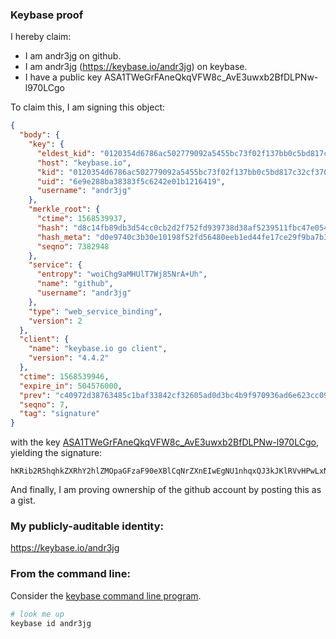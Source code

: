 ### Keybase proof

I hereby claim:

  * I am andr3jg on github.
  * I am andr3jg (https://keybase.io/andr3jg) on keybase.
  * I have a public key ASA1TWeGrFAneQkqVFW8c_AvE3uwxb2BfDLPNw-l970LCgo

To claim this, I am signing this object:

```json
{
  "body": {
    "key": {
      "eldest_kid": "0120354d6786ac502779092a5455bc73f02f137bb0c5bd817c32cf370fa5f7bd0b0a0a",
      "host": "keybase.io",
      "kid": "0120354d6786ac502779092a5455bc73f02f137bb0c5bd817c32cf370fa5f7bd0b0a0a",
      "uid": "6e9e288ba38383f5c6242e01b1216419",
      "username": "andr3jg"
    },
    "merkle_root": {
      "ctime": 1568539937,
      "hash": "d8c14fb89db3d54cc0cb2d2f752fd939738d38af5239511fbc47e054f171eb6d440b2faec654f50d58cdc9d95106fe4347d6436883728f6e12b0b9541fe2e335",
      "hash_meta": "d0e9740c3b30e10198f52fd56480eeb1ed44fe17ce29f9ba7b3471a3499e3e89",
      "seqno": 7382948
    },
    "service": {
      "entropy": "woiChg9aMHUlT7Wj85NrA+Uh",
      "name": "github",
      "username": "andr3jg"
    },
    "type": "web_service_binding",
    "version": 2
  },
  "client": {
    "name": "keybase.io go client",
    "version": "4.4.2"
  },
  "ctime": 1568539946,
  "expire_in": 504576000,
  "prev": "c40972d38763485c1baf33842cf32605ad0d3bc4b9f970936ad6e623cc0909c6",
  "seqno": 7,
  "tag": "signature"
}
```

with the key [ASA1TWeGrFAneQkqVFW8c_AvE3uwxb2BfDLPNw-l970LCgo](https://keybase.io/andr3jg), yielding the signature:

```
hKRib2R5hqhkZXRhY2hlZMOpaGFzaF90eXBlCqNrZXnEIwEgNU1nhqxQJ3kJKlRVvHPwLxN7sMW9gXwyzzcPpfe9CwoKp3BheWxvYWTESpcCB8QgxAly04djSFwbrzOELPMmBa0NO8S5+XCTatbmI8wJCcbEIIqs0SV3P/8kVHcSaNgzYvHCSELSMrHkuqn463pOkXqDAgHCo3NpZ8RATg4grDocdeTfYBnXJtWYEsiqAkgz+5V1Lzxz6pfP6YllseqN2qwJhd1RNpMZkn/IxMnqaDhbT4JHIzVZ1z22CqhzaWdfdHlwZSCkaGFzaIKkdHlwZQildmFsdWXEIK8vueNSC5PbUArDIAGSPZ4iW5X8rXgBK4Nzu0QZRTTyo3RhZ80CAqd2ZXJzaW9uAQ==

```

And finally, I am proving ownership of the github account by posting this as a gist.

### My publicly-auditable identity:

https://keybase.io/andr3jg

### From the command line:

Consider the [keybase command line program](https://keybase.io/download).

```bash
# look me up
keybase id andr3jg
```
